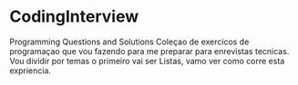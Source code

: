 # CodingInterview
Programming Questions and Solutions
Coleçao de exercicos de programaçao que vou fazendo para me preparar para enrevistas tecnicas.
Vou dividir por temas o primeiro vai ser Listas, vamo ver como corre esta expriencia.
